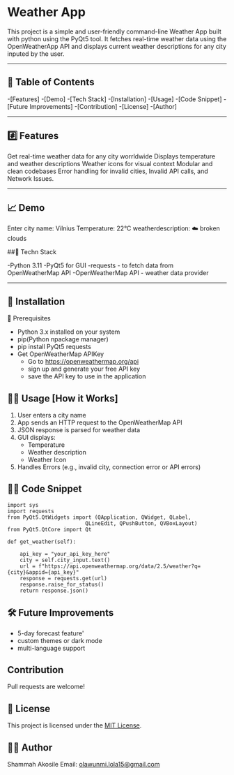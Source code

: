 # Weather App

This project is a simple and user-friendly command-line Weather App built with python using the PyQt5 tool.
It fetches real-time weather data using the OpenWeatherApp API and displays current weather descriptions for any city inputed by the user.

---

## 📜 Table of Contents
-[Features]
-[Demo]
-[Tech Stack]
-[Installation]
-[Usage]
-[Code Snippet]
-[Future Improvements]
-[Contribution]
-[License]
-[Author]


---

## #️⃣ Features

Get real-time weather data for any city worrldwide
Displays temperature and weather descriptions
Weather icons for visual context
Modular and clean codebases
Error handling for invalid cities, Invalid API calls, and Network Issues.

---

## 📈 Demo

Enter city name: Vilnius
Temperature: 22°C
weatherdescription: ☁️ broken clouds

##🔌 Techn Stack

-Python 3.11
-PyQt5 for GUI
-requests - to fetch data from OpenWeatherMap API
-OpenWeatherMap API - weather data provider

---

## 🚀 Installation

🔧 Prerequisites
- Python 3.x installed on your system
- pip(Python npackage manager)
- pip install PyQt5 requests
- Get OpenWeatherMap APIKey
    - Go to https://openweathermap.org/api
    - sign up and generate your free API key
    - save the API key to use in the application

## 👩‍💻 Usage [How it Works]

1. User enters a city name
2. App sends an HTTP request to the OpenWeatherMap API
3. JSON response is parsed for weather data
4. GUI displays:
     - Temperature
     - Weather description
     - Weather Icon
5. Handles Errors (e.g., invalid city, connection error or API errors)

## 👩‍💻 Code Snippet

    import sys
    import requests
    from PyQt5.QtWidgets import (QApplication, QWidget, QLabel,
                             QLineEdit, QPushButton, QVBoxLayout)
    from PyQt5.QtCore import Qt

    def get_weather(self):
        
        api_key = "your_api_key_here"
        city = self.city_input.text()
        url = f"https://api.openweathermap.org/data/2.5/weather?q={city}&appid={api_key}"
        response = requests.get(url)
        response.raise_for_status()
        return response.json()

## 🛠️ Future Improvements

- 5-day forecast feature'
- custom themes or dark mode
- multi-language support

## Contribution

Pull requests are welcome! 

## 📜 License

This project is licensed under the [MIT License](LICENSE).

## 👩‍💻 Author
Shammah Akosile
Email: olawunmi.lola15@gmail.com

